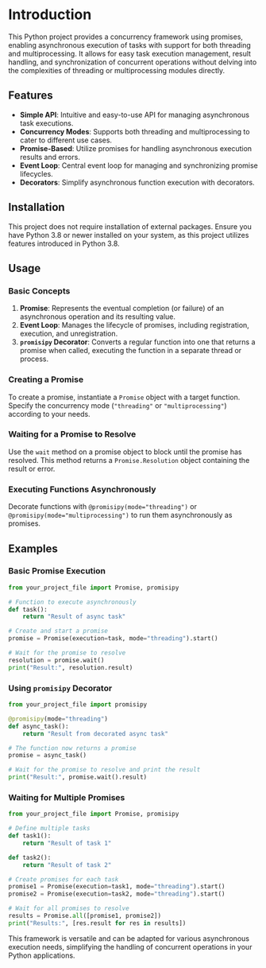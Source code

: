 # Introduction

This Python project provides a concurrency framework using promises, enabling asynchronous execution of tasks with support for both threading and multiprocessing. It allows for easy task execution management, result handling, and synchronization of concurrent operations without delving into the complexities of threading or multiprocessing modules directly.

## Features

- **Simple API**: Intuitive and easy-to-use API for managing asynchronous task executions.
- **Concurrency Modes**: Supports both threading and multiprocessing to cater to different use cases.
- **Promise-Based**: Utilize promises for handling asynchronous execution results and errors.
- **Event Loop**: Central event loop for managing and synchronizing promise lifecycles.
- **Decorators**: Simplify asynchronous function execution with decorators.

## Installation

This project does not require installation of external packages. Ensure you have Python 3.8 or newer installed on your system, as this project utilizes features introduced in Python 3.8.

## Usage

### Basic Concepts

1. **Promise**: Represents the eventual completion (or failure) of an asynchronous operation and its resulting value.
2. **Event Loop**: Manages the lifecycle of promises, including registration, execution, and unregistration.
3. **`promisipy` Decorator**: Converts a regular function into one that returns a promise when called, executing the function in a separate thread or process.

### Creating a Promise

To create a promise, instantiate a `Promise` object with a target function. Specify the concurrency mode (`"threading"` or `"multiprocessing"`) according to your needs.

### Waiting for a Promise to Resolve

Use the `wait` method on a promise object to block until the promise has resolved. This method returns a `Promise.Resolution` object containing the result or error.

### Executing Functions Asynchronously

Decorate functions with `@promisipy(mode="threading")` or `@promisipy(mode="multiprocessing")` to run them asynchronously as promises.

## Examples

### Basic Promise Execution

```python
from your_project_file import Promise, promisipy

# Function to execute asynchronously
def task():
    return "Result of async task"

# Create and start a promise
promise = Promise(execution=task, mode="threading").start()

# Wait for the promise to resolve
resolution = promise.wait()
print("Result:", resolution.result)
```

### Using `promisipy` Decorator

```python
from your_project_file import promisipy

@promisipy(mode="threading")
def async_task():
    return "Result from decorated async task"

# The function now returns a promise
promise = async_task()

# Wait for the promise to resolve and print the result
print("Result:", promise.wait().result)
```

### Waiting for Multiple Promises

```python
from your_project_file import Promise, promisipy

# Define multiple tasks
def task1():
    return "Result of task 1"

def task2():
    return "Result of task 2"

# Create promises for each task
promise1 = Promise(execution=task1, mode="threading").start()
promise2 = Promise(execution=task2, mode="threading").start()

# Wait for all promises to resolve
results = Promise.all([promise1, promise2])
print("Results:", [res.result for res in results])
```

This framework is versatile and can be adapted for various asynchronous execution needs, simplifying the handling of concurrent operations in your Python applications.
